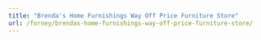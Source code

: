 ```yaml
---
title: "Brenda's Home Furnishings Way Off Price Furniture Store"
url: /forney/brendas-home-furnishings-way-off-price-furniture-store/
---
```

